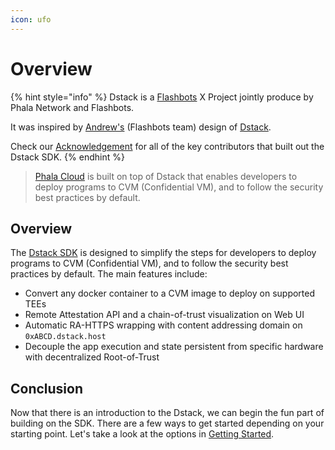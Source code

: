 ```yaml
---
icon: ufo
---
```


# Overview

{% hint style="info" %}
Dstack is a [Flashbots](https://www.flashbots.net/) X Project jointly produce by Phala Network and Flashbots.

It was inspired by [Andrew's](https://github.com/amiller) (Flashbots team) design of [Dstack](https://collective.flashbots.net/t/dstack-speedrunning-a-p2p-confidential-vm).

Check our [Acknowledgement](acknowledgement.md) for all of the key contributors that built out the Dstack SDK.
{% endhint %}

> [Phala Cloud](overview/phala-network/phala-cloud.md) is built on top of Dstack that enables developers to deploy programs to CVM (Confidential VM), and to follow the security best practices by default.

## Overview

The [Dstack SDK](https://github.com/dstack-TEE/dstack) is designed to simplify the steps for developers to deploy programs to CVM (Confidential VM), and to follow the security best practices by default. The main features include:

* Convert any docker container to a CVM image to deploy on supported TEEs
* Remote Attestation API and a chain-of-trust visualization on Web UI
* Automatic RA-HTTPS wrapping with content addressing domain on `0xABCD.dstack.host`
* Decouple the app execution and state persistent from specific hardware with decentralized Root-of-Trust

## Conclusion

Now that there is an introduction to the Dstack, we can begin the fun part of building on the SDK. There are a few ways to get started depending on your starting point. Let's take a look at the options in [Getting Started](getting-started/).
